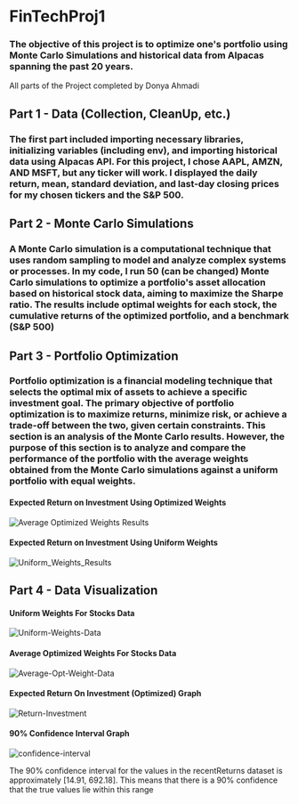 # FinTechProj1
### The objective of this project is to optimize one's portfolio using Monte Carlo Simulations and historical data from Alpacas spanning the past 20 years.

All parts of the Project completed by Donya Ahmadi

## Part 1 - Data (Collection, CleanUp, etc.)
### The first part included importing necessary libraries, initializing variables (including env), and importing historical data using Alpacas API. For this project, I chose AAPL, AMZN, AND MSFT, but any ticker will work. I displayed the daily return, mean, standard deviation, and last-day closing prices for my chosen tickers and the S&P 500.

## Part 2 - Monte Carlo Simulations
### A Monte Carlo simulation is a computational technique that uses random sampling to model and analyze complex systems or processes. In my code, I run 50 (can be changed) Monte Carlo simulations to optimize a portfolio's asset allocation based on historical stock data, aiming to maximize the Sharpe ratio. The results include optimal weights for each stock, the cumulative returns of the optimized portfolio, and a benchmark (S&P 500)

## Part 3 - Portfolio Optimization
### Portfolio optimization is a financial modeling technique that selects the optimal mix of assets to achieve a specific investment goal. The primary objective of portfolio optimization is to maximize returns, minimize risk, or achieve a trade-off between the two, given certain constraints. This section is an analysis of the Monte Carlo results. However, the purpose of this section is to analyze and compare the performance of the portfolio with the average weights obtained from the Monte Carlo simulations against a uniform portfolio with equal weights. 

#### Expected Return on Investment Using Optimized Weights
![Average Optimized Weights Results](https://github.com/dahmadi/FinTechProj1/blob/c1487bf12cbfb08b02fb5b3b6403d89f35714444/Project%201%20Images/Average-Optimized-Weights-Results.png)

#### Expected Return on Investment Using Uniform Weights
![Uniform_Weights_Results](https://github.com/dahmadi/FinTechProj1/blob/0a150f293328e354f01c73f0f8bb63364877ca0e/Project%201%20Images/Uniform-Weights-Results.png)

## Part 4 - Data Visualization 

#### Uniform Weights For Stocks Data
![Uniform-Weights-Data](https://github.com/dahmadi/FinTechProj1/blob/86093b1e5a41690c97f7b60323832578541b6b3e/Project%201%20Images/Uniform-Weights-Data.png)

#### Average Optimized Weights For Stocks Data
![Average-Opt-Weight-Data](https://github.com/dahmadi/FinTechProj1/blob/86093b1e5a41690c97f7b60323832578541b6b3e/Project%201%20Images/Opt-Weights-Data.png)

#### Expected Return On Investment (Optimized) Graph
![Return-Investment](https://github.com/dahmadi/FinTechProj1/blob/86093b1e5a41690c97f7b60323832578541b6b3e/Project%201%20Images/Expected-Return-investment.png)

#### 90% Confidence Interval Graph

![confidence-interval](https://github.com/dahmadi/FinTechProj1/blob/86093b1e5a41690c97f7b60323832578541b6b3e/Project%201%20Images/90-confidence-interval.png)

The 90% confidence interval for the values in the recentReturns dataset is approximately [14.91, 692.18]. This means that there is a 90% confidence that the true values lie within this range
